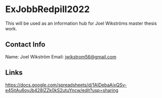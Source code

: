 # ExJobbRedpill2022

This will be used as an information hub for Joel Wikströms master thesis work.

## Contact Info
Name:   Joel Wikström
Email:  jwikstrom56@gmail.com

## Links
https://docs.google.com/spreadsheets/d/1AIDebaAixQSv-e45itAu6oyJb428lZZk0kS2utuYncw/edit?usp=sharing
